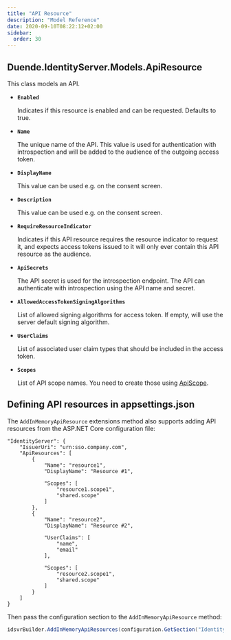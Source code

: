 ```yaml
---
title: "API Resource"
description: "Model Reference"
date: 2020-09-10T08:22:12+02:00
sidebar:
  order: 30
---
```


## Duende.IdentityServer.Models.ApiResource

This class models an API.

* **`Enabled`**

  Indicates if this resource is enabled and can be requested. Defaults to true.

* **`Name`**

  The unique name of the API. This value is used for authentication with introspection and will be added to the audience
  of the outgoing access token.

* **`DisplayName`**

  This value can be used e.g. on the consent screen.

* **`Description`**

  This value can be used e.g. on the consent screen.

* **`RequireResourceIndicator`**

  Indicates if this API resource requires the resource indicator to request it, and expects access tokens issued to it
  will only ever contain this API resource as the audience.

* **`ApiSecrets`**

  The API secret is used for the introspection endpoint. The API can authenticate with introspection using the API name
  and secret.

* **`AllowedAccessTokenSigningAlgorithms`**

  List of allowed signing algorithms for access token. If empty, will use the server default signing algorithm.

* **`UserClaims`**

  List of associated user claim types that should be included in the access token.

* **`Scopes`**

  List of API scope names. You need to create those using [ApiScope](api_scope).

## Defining API resources in appsettings.json

The `AddInMemoryApiResource` extensions method also supports adding API resources from the ASP.NET Core configuration
file:

    "IdentityServer": {
        "IssuerUri": "urn:sso.company.com",
        "ApiResources": [
            {
                "Name": "resource1",
                "DisplayName": "Resource #1",

                "Scopes": [
                    "resource1.scope1",
                    "shared.scope"
                ]
            },
            {
                "Name": "resource2",
                "DisplayName": "Resource #2",
                
                "UserClaims": [
                    "name",
                    "email"
                ],

                "Scopes": [
                    "resource2.scope1",
                    "shared.scope"
                ]
            }
        ]
    }

Then pass the configuration section to the `AddInMemoryApiResource` method:

```cs
idsvrBuilder.AddInMemoryApiResources(configuration.GetSection("IdentityServer:ApiResources"))
```
